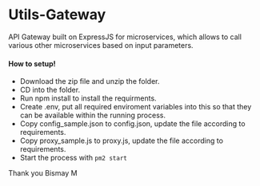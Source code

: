 # Utils-Gateway

API Gateway built on ExpressJS for microservices, which allows to call various other microservices based on input parameters.

#### How to setup!
+ Download the zip file and unzip the folder.
+ CD into the folder.
+ Run npm install to install the requirments.
+ Create .env, put all required enviroment variables into this so that they can be available within the running process.
+ Copy config_sample.json to config.json, update the file according to requirements.
+ Copy proxy_sample.js to proxy.js, update the file according to requirements.
+ Start the process with `pm2 start`


Thank you
Bismay M
